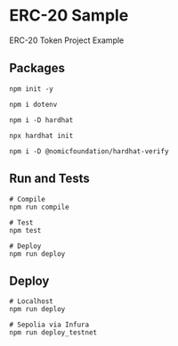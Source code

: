 # ERC-20 Sample
ERC-20 Token Project Example

## Packages
```shell
npm init -y 

npm i dotenv  

npm i -D hardhat

npx hardhat init

npm i -D @nomicfoundation/hardhat-verify 
```

## Run and Tests

```shell
# Compile
npm run compile 

# Test 
npm test

# Deploy 
npm run deploy 
```
## Deploy

```shell
# Localhost
npm run deploy

# Sepolia via Infura
npm run deploy_testnet   
```